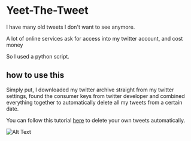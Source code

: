 # Yeet-The-Tweet
I have many old tweets I don't want to see anymore.

A lot of online services ask for access into my twitter account, and cost money $$$$

So I used a python script.

## how to use this
Simply put, I downloaded my twitter archive straight from my twitter settings, found the consumer keys from twitter developer and combined everything together to automatically delete all my tweets from a certain date.

You can follow this tutorial [here](https://medium.freecodecamp.org/how-to-delete-your-past-tweets-in-bulk-and-for-free-save-yourself-from-your-past-self-f8844cdbda2) to delete your own tweets automatically.

![Alt Text](https://github.com/MichaelDao/Yeet-The-Tweet/blob/master/delete.gif)
